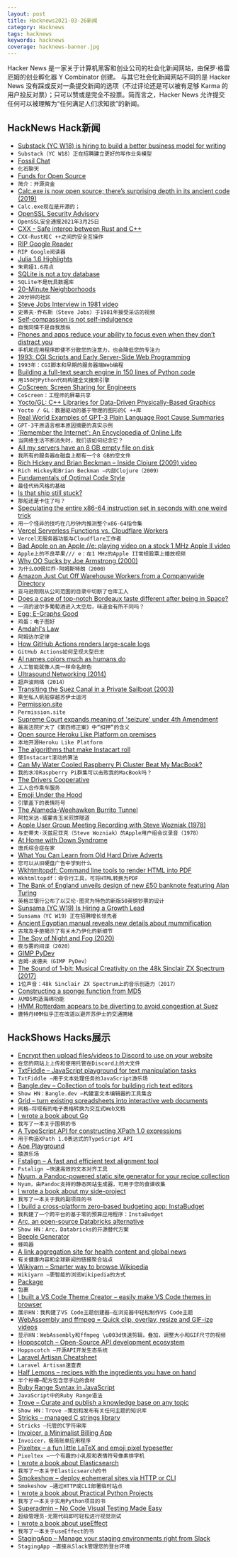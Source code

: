 ```yaml
---
layout: post
title: Hacknews2021-03-26新闻
category: Hacknews
tags: hacknews
keywords: hacknews
coverage: hacknews-banner.jpg
---
```


Hacker News 是一家关于计算机黑客和创业公司的社会化新闻网站，由保罗·格雷厄姆的创业孵化器 Y Combinator 创建。
与其它社会化新闻网站不同的是 Hacker News 没有踩或反对一条提交新闻的选项（不过评论还是可以被有足够 Karma 的用户投反对票）；只可以赞或是完全不投票。简而言之，Hacker News 允许提交任何可以被理解为“任何满足人们求知欲”的新闻。

## HackNews Hack新闻


- [Substack (YC W18) is hiring to build a better business model for writing](https://substack.com/jobs)
- `Substack（YC W18）正在招聘建立更好的写作业务模型`
- [Fossil Chat](https://www.fossil-scm.org/home/doc/trunk/www/chat.md)
- `化石聊天`
- [Funds for Open Source](https://blog.opencollective.com/funds-for-open-source/)
- `简介：开源资金`
- [Calc.exe is now open source; there’s surprising depth in its ancient code (2019)](https://arstechnica.com/gadgets/2019/03/calc-exe-is-now-open-source-theres-surprising-depth-in-its-ancient-code/)
- `Calc.exe现在是开源的；`
- [OpenSSL Security Advisory](https://www.openssl.org/news/secadv/20210325.txt)
- `OpenSSL安全通报2021年3月25日`
- [CXX - Safe interop between Rust and C++](https://github.com/dtolnay/cxx)
- `CXX-Rust和C ++之间的安全互操作`
- [RIP Google Reader](https://www.ripgooglereader.com/)
- `RIP Google阅读器`
- [Julia 1.6 Highlights](https://julialang.org/blog/2021/03/julia-1.6-highlights/)
- `朱莉娅1.6亮点`
- [SQLite is not a toy database](https://antonz.org/sqlite-is-not-a-toy-database/)
- `SQLite不是玩具数据库`
- [20-Minute Neighborhoods](https://theconversation.com/people-love-the-idea-of-20-minute-neighbourhoods-so-why-isnt-it-top-of-the-agenda-131193)
- `20分钟的社区`
- [Steve Jobs Interview in 1981 video](https://www.youtube.com/watch?v=DbfejwP1d3c)
- `史蒂夫·乔布斯（Steve Jobs）于1981年接受采访的视频`
- [Self-compassion is not self-indulgence](https://psyche.co/ideas/self-compassion-is-not-self-indulgence-heres-how-to-try-it)
- `自我同情不是自我放纵`
- [Phones and apps reduce your ability to focus even when they don’t distract you](https://blog.rize.io/blog/phones-and-apps-reduce-your-ability-to-focus-even-when-they-dont-distract-you)
- `手机和应用程序即使不分散您的注意力，也会降低您的专注力`
- [1993: CGI Scripts and Early Server-Side Web Programming](https://webdevelopmenthistory.com/1993-cgi-scripts-and-early-server-side-web-programming/)
- `1993年：CGI脚本和早期的服务器端Web编程`
- [Building a full-text search engine in 150 lines of Python code](https://bart.degoe.de/building-a-full-text-search-engine-150-lines-of-code/)
- `用150行Python代码构建全文搜索引擎`
- [CoScreen: Screen Sharing for Engineers](https://www.coscreen.co/)
- `CoScreen：工程师的屏幕共享`
- [Yocto/GL: C++ Libraries for Data-Driven Physically-Based Graphics](https://github.com/xelatihy/yocto-gl)
- `Yocto / GL：数据驱动的基于物理的图形的C ++库`
- [Real World Examples of GPT-3 Plain Language Root Cause Summaries](https://www.zebrium.com/blog/real-world-examples-of-gpt-3-plain-language-root-cause-summaries-zebrium)
- `GPT-3平原语言根本原因摘要的真实示例`
- ['Remember the Internet': An Encyclopedia of Online Life](https://www.theatlantic.com/technology/archive/2021/03/remember-the-internet/618350/)
- `当网络生活不断消失时，我们该如何纪念它？`
- [All my servers have an 8 GB empty file on disk](https://brianschrader.com/archive/why-all-my-servers-have-an-8gb-empty-file/)
- `我所有的服务器在磁盘上都有一个8 GB的空文件`
- [Rich Hickey and Brian Beckman – Inside Clojure (2009) video](https://channel9.msdn.com/Shows/Going+Deep/Expert-to-Expert-Rich-Hickey-and-Brian-Beckman-Inside-Clojure)
- `Rich Hickey和Brian Beckman –内部Clojure（2009）`
- [Fundamentals of Optimal Code Style](https://optimal-codestyle.github.io/)
- `最佳代码风格的基础`
- [Is that ship still stuck?](https://istheshipstillstuck.com/)
- `那船还是卡住了吗？`
- [Speculating the entire x86-64 instruction set in seconds with one weird trick](https://blog.can.ac/2021/03/22/speculating-x86-64-isa-with-one-weird-trick/)
- `用一个怪异的技巧在几秒钟内推测整个x86-64指令集`
- [Vercel Serverless Functions vs. Cloudflare Workers](https://moiva.io/blog/vercel-serverless-functions-vs-cloudflare-workers)
- `Vercel无服务器功能与Cloudflare工作者`
- [Bad Apple on an Apple //e: playing video on a stock 1 MHz Apple II video](https://www.youtube.com/watch?v=X4faogRMOL4)
- `Apple上的不良苹果/// e：在1 MHz的Apple II常规股票上播放视频`
- [Why OO Sucks by Joe Armstrong (2000)](http://harmful.cat-v.org/software/OO_programming/why_oo_sucks)
- `为什么OO很烂乔·阿姆斯特朗（2000）`
- [Amazon Just Cut Off Warehouse Workers from a Companywide Directory](https://www.thestranger.com/slog/2021/03/25/56109515/amazon-just-cut-off-companywide-communication-for-its-warehouse-workers)
- `亚马逊刚刚从公司范围的目录中切断了仓库工人`
- [Does a case of top-notch Bordeaux taste different after being in Space?](https://www.euronews.com/2021/03/24/chateau-petrus-does-a-case-of-top-notch-bordeaux-really-taste-different-after-being-in-spa)
- `一流的波尔多葡萄酒进入太空后，味道会有所不同吗？`
- [Egg: E-Graphs Good](https://egraphs-good.github.io/)
- `鸡蛋：电子图好`
- [Amdahl's Law](https://en.wikipedia.org/wiki/Amdahl%27s_law)
- `阿姆达尔定律`
- [How GitHub Actions renders large-scale logs](https://github.blog/2021-03-25-how-github-actions-renders-large-scale-logs/)
- `GitHub Actions如何呈现大型日志`
- [AI names colors much as humans do](https://ai.facebook.com/blog/ai-names-colors-much-as-humans-do/)
- `人工智能就像人类一样命名颜色`
- [Ultrasound Networking (2014)](https://www.anfractuosity.com/projects/ultrasound-networking/)
- `超声波网络（2014）`
- [Transiting the Suez Canal in a Private Sailboat (2003)](http://www.sailsafely.com/suez_canal.htm)
- `乘坐私人帆船穿越苏伊士运河`
- [Permission.site](https://permission.site/)
- `Permission.site`
- [Supreme Court expands meaning of 'seizure' under 4th Amendment](https://www.latimes.com/politics/story/2021-03-25/supreme-court-expands-meaning-of-seizure-under-4th-amendment)
- `最高法院扩大了《第四修正案》中“扣押”的含义`
- [Open source Heroku Like Platform on premises](https://github.com/porter-dev/porter)
- `本地开源Heroku Like Platform`
- [The algorithms that make Instacart roll](https://spectrum.ieee.org/artificial-intelligence/machine-learning/the-algorithms-that-make-instacart-roll)
- `使Instacart滚动的算法`
- [Can My Water Cooled Raspberry Pi Cluster Beat My MacBook?](https://www.the-diy-life.com/can-my-water-cooled-raspberry-pi-cluster-beat-my-macbook/)
- `我的水冷Raspberry Pi群集可以击败我的MacBook吗？`
- [The Drivers Cooperative](https://www.drivers.coop/)
- `工人合作乘车服务`
- [Emoji Under the Hood](https://tonsky.me/blog/emoji/)
- `引擎盖下的表情符号`
- [The Alameda-Weehawken Burrito Tunnel](https://idlewords.com/2007/04/the_alameda_weehawken_burrito_tunnel.htm)
- `阿拉米达-威霍肯玉米煎饼隧道`
- [Apple User Group Meeting Recording with Steve Wozniak (1978)](https://archive.org/details/camvchm_000069/camvchm_000069_t01_a_access.mp3)
- `与史蒂夫·沃兹尼亚克（Steve Wozniak）的Apple用户组会议录音（1978）`
- [At Home with Down Syndrome](https://www.thenewatlantis.com/publications/at-home-with-down-syndrome)
- `唐氏综合症在家`
- [What You Can Learn from Old Hard Drive Adverts](https://brooker.co.za/blog/2021/03/25/latency-bandwidth.html)
- `您可以从旧硬盘广告中学到什么`
- [Wkhtmltopdf: Command line tools to render HTML into PDF](https://wkhtmltopdf.org/)
- `Wkhtmltopdf：命令行工具，可将HTML转换为PDF`
- [The Bank of England unveils design of new £50 banknote featuring Alan Turing](https://www.bankofengland.co.uk/news/2021/march/the-new-50-note-unveiled)
- `英格兰银行公布了以艾伦·图灵为特色的新版50英镑钞票的设计`
- [Sunsama (YC W19) Is Hiring a Growth Lead](https://www.ycombinator.com/companies/11959/jobs/DydOlPN-growth-lead)
- `Sunsama（YC W19）正在招聘增长领先者`
- [Ancient Egyptian manual reveals new details about mummification](https://humanities.ku.dk/news/2021/ancient-egyptian-manual-reveals-new-details-about-mummification/)
- `古埃及手册揭示了有关木乃伊化的新细节`
- [The Spy of Night and Fog (2020)](https://www.damninteresting.com/the-spy-of-night-and-fog/)
- `夜与雾的间谍（2020）`
- [GIMP PyDev](https://github.com/isman7/gimp-python-development)
- `吉姆·皮德夫（GIMP PyDev）`
- [The Sound of 1-bit: Musical Creativity on the 48k Sinclair ZX Spectrum (2017)](https://www.gamejournal.it/the-sound-of-1-bit-technical-constraint-as-a-driver-for-musical-creativity-on-the-48k-sinclair-zx-spectrum/)
- `1位声音：48k Sinclair ZX Spectrum上的音乐创造力（2017）`
- [Constructing a sponge function from MD5](https://www.gkbrk.com/2021/03/md5-sponge/)
- `从MD5构造海绵功能`
- [HMM Rotterdam appears to be diverting to avoid congestion at Suez](https://twitter.com/MarineTraffic/status/1375353647937290245/photo/1)
- `鹿特丹HMM似乎正在改道以避开苏伊士的交通拥堵`


## HackShows Hacks展示

- [ Encrypt then upload files/videos to Discord to use on your website](https://github.com/5ut/DiskCord)
- `在您的网站上上传和使用托管在Discord上的大文件`
- [ TxtFiddle – JavaScript playground for text manipulation tasks](https://txtfiddle.com/)
- `TxtFiddle –用于文本处理任务的JavaScript游乐场`
- [ Bangle.dev – Collection of tools for building rich text editors](https://github.com/bangle-io/bangle.dev)
- `Show HN：Bangle.dev –构建富文本编辑器的工具集合`
- [ Grid – turn existing spreadsheets into interactive web documents](https://grid.is/)
- `网格–将现有的电子表格转换为交互式Web文档`
- [ I wrote a book about Go](https://www.practical-go-lessons.com/)
- `我写了一本关于围棋的书`
- [ A TypeScript API for constructing XPath 1.0 expressions](https://github.com/clebert/sonnar)
- `用于构造XPath 1.0表达式的TypeScript API`
- [ Ape Playground](https://kgabis.github.io/apeplay/)
- `猿游乐场`
- [ Fstalign – A fast and efficient text alignment tool](https://github.com/revdotcom/fstalign)
- `Fstalign –快速高效的文本对齐工具`
- [ Nyum, a Pandoc-powered static site generator for your recipe collection](https://github.com/doersino/nyum)
- `Nyum，由Pandoc支持的静态网站生成器，可用于您的食谱收集`
- [ I wrote a book about my side-project](https://www.amazon.com/dp/B08DN58X4X)
- `我写了一本关于我的副项目的书`
- [ I build a cross-platform zero-based budgeting app: InstaBudget](https://instabudget.app)
- `我构建了一个跨平台的基于零的预算应用程序：InstaBudget`
- [ Arc, an open-source Databricks alternative](https://arc.tripl.ai/)
- `Show HN：Arc，Databricks的开源替代方案`
- [ Beeple Generator](http://beeplegenerator.com/)
- `蜂鸣器`
- [ A link aggregation site for health content and global news](https://www.healthcliq.online/)
- `有关健康内容和全球新闻的链接聚合站点`
- [ Wikiyarn – Smarter way to browse Wikipedia](https://play.google.com/store/apps/details?id=work.techlabs.qwikipedia)
- `Wikiyarn –更智能的浏览Wikipedia的方式`
- [ Package](https://github.com/igoradamenko/the-best-package)
- `包裹`
- [ I built a VS Code Theme Creator – easily make VS Code themes in browser](https://themes.vscode.one)
- `展示HN：我构建了VS Code主题创建器–在浏览器中轻松制作VS Code主题`
- [ WebAssembly and ffmpeg = Quick clip, overlay, resize and GIF-ize videos](https://vidds.co/free-video-converter/)
- `显示HN：WebAssembly和ffmpeg \u003d快速剪辑，叠加，调整大小和GIF尺寸的视频`
- [ Hoppscotch – Open-Source API development ecosystem](https://hoppscotch.io/)
- `Hoppscotch –开源API开发生态系统`
- [ Laravel Artisan Cheatsheet](https://artisan.page)
- `Laravel Artisan速查表`
- [ Half Lemons – recipes with the ingredients you have on hand](https://www.halflemons.com)
- `半个柠檬–配方包含您手边的食材`
- [ Ruby Range Syntax in JavaScript](https://github.com/i5ik/js-iterators)
- `JavaScript中的Ruby Range语法`
- [ Trove – Curate and publish a knowledge base on any topic](https://trove.to/)
- `Show HN：Trove –策划和发布有关任何主题的知识库`
- [ Stricks – managed C strings library](https://github.com/alcover/stricks)
- `Stricks –托管的C字符串库`
- [ Invoicer, a Minimalist Billing App](https://github.com/DexterLagan/invoicer)
- `Invoicer，极简账单应用程序`
- [ Pixeltex – a fun little LaTeX and emoji pixel typesetter](https://gurki.github.io/pixeltex/)
- `Pixeltex –一个有趣的小乳胶和表情符号像素排字机`
- [ I wrote a book about Elasticsearch](https://elasticsearchbook.com/)
- `我写了一本关于Elasticsearch的书`
- [ Smokeshow – deploy ephemeral sites via HTTP or CLI](https://smokeshow.helpmanual.io/)
- `Smokeshow –通过HTTP或CLI部署临时站点`
- [ I wrote a book about Practical Python Projects](https://feld.to/ppp)
- `我写了一本关于实用Python项目的书`
- [ Superadmin – No Code Visual Testing Made Easy](https://superadmin.so)
- `超级管理员-无需代码即可轻松进行视觉测试`
- [ I wrote a book about useEffect](https://gumroad.com/l/useeffect-by-example)
- `我写了一本关于useEffect的书`
- [ StagingApp – Manage your staging environments right from Slack](https://staging-envs.herokuapp.com)
- `StagingApp –直接从Slack管理您的登台环境`

